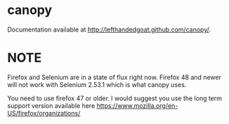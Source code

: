 canopy
======

Documentation available at http://lefthandedgoat.github.com/canopy/.


NOTE
====
Firefox and Selenium are in a state of flux right now. Firefox 48 and newer will not work with Selenium 2.53.1 which is what canopy uses.

You need to use firefox 47 or older.  I would suggest you use the long term support version available here https://www.mozilla.org/en-US/firefox/organizations/
